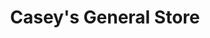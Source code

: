 ---
title: "Casey's General Store"
url: /rogers/caseys-general-store-west-pleasant-grove-road/
shop: convenience
---